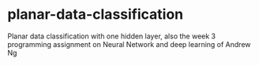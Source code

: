 # planar-data-classification
Planar data classification with one hidden layer, also the week 3 programming assignment on Neural Network and deep learning of Andrew Ng
